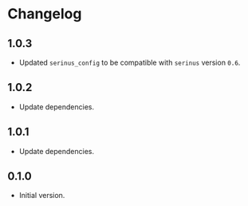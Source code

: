 # Changelog

## 1.0.3

- Updated `serinus_config` to be compatible with `serinus` version `0.6`.

## 1.0.2

- Update dependencies.

## 1.0.1

- Update dependencies.

## 0.1.0

- Initial version.
